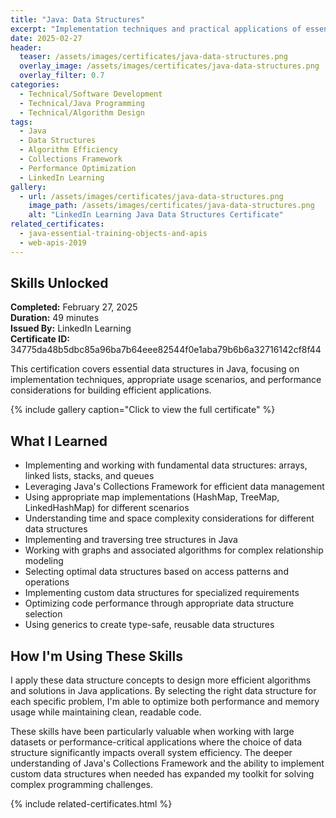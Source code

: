 ```yaml
---
title: "Java: Data Structures"
excerpt: "Implementation techniques and practical applications of essential data structures in Java for optimal algorithm design and performance"
date: 2025-02-27
header:
  teaser: /assets/images/certificates/java-data-structures.png
  overlay_image: /assets/images/certificates/java-data-structures.png
  overlay_filter: 0.7
categories:
  - Technical/Software Development
  - Technical/Java Programming
  - Technical/Algorithm Design
tags:
  - Java
  - Data Structures
  - Algorithm Efficiency
  - Collections Framework
  - Performance Optimization
  - LinkedIn Learning
gallery:
  - url: /assets/images/certificates/java-data-structures.png
    image_path: /assets/images/certificates/java-data-structures.png
    alt: "LinkedIn Learning Java Data Structures Certificate"
related_certificates:
  - java-essential-training-objects-and-apis
  - web-apis-2019
---
```


## Skills Unlocked

**Completed:** February 27, 2025  
**Duration:** 49 minutes  
**Issued By:** LinkedIn Learning  
**Certificate ID:** 34775da48b5dbc85a96ba7b64eee82544f0e1aba79b6b6a32716142cf8f44

This certification covers essential data structures in Java, focusing on implementation techniques, appropriate usage scenarios, and performance considerations for building efficient applications.

{% include gallery caption="Click to view the full certificate" %}

## What I Learned

* Implementing and working with fundamental data structures: arrays, linked lists, stacks, and queues
* Leveraging Java's Collections Framework for efficient data management
* Using appropriate map implementations (HashMap, TreeMap, LinkedHashMap) for different scenarios
* Understanding time and space complexity considerations for different data structures
* Implementing and traversing tree structures in Java
* Working with graphs and associated algorithms for complex relationship modeling
* Selecting optimal data structures based on access patterns and operations
* Implementing custom data structures for specialized requirements
* Optimizing code performance through appropriate data structure selection
* Using generics to create type-safe, reusable data structures

## How I'm Using These Skills

I apply these data structure concepts to design more efficient algorithms and solutions in Java applications. By selecting the right data structure for each specific problem, I'm able to optimize both performance and memory usage while maintaining clean, readable code.

These skills have been particularly valuable when working with large datasets or performance-critical applications where the choice of data structure significantly impacts overall system efficiency. The deeper understanding of Java's Collections Framework and the ability to implement custom data structures when needed has expanded my toolkit for solving complex programming challenges.

{% include related-certificates.html %}